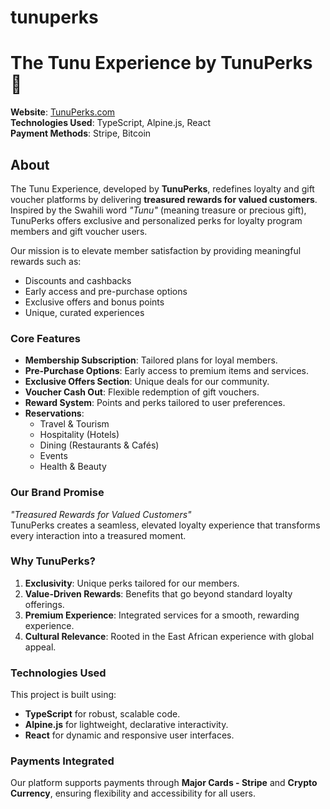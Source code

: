 # tunuperks

# The Tunu Experience by TunuPerks 🌟  
**Website**: [TunuPerks.com](https://tunuperks.com)  
**Technologies Used**: TypeScript, Alpine.js, React  
**Payment Methods**: Stripe, Bitcoin  

## About  
The Tunu Experience, developed by **TunuPerks**, redefines loyalty and gift voucher platforms by delivering **treasured rewards for valued customers**. Inspired by the Swahili word *"Tunu"* (meaning treasure or precious gift), TunuPerks offers exclusive and personalized perks for loyalty program members and gift voucher users.  

Our mission is to elevate member satisfaction by providing meaningful rewards such as:  
- Discounts and cashbacks  
- Early access and pre-purchase options  
- Exclusive offers and bonus points  
- Unique, curated experiences  

### **Core Features**  
- **Membership Subscription**: Tailored plans for loyal members.  
- **Pre-Purchase Options**: Early access to premium items and services.  
- **Exclusive Offers Section**: Unique deals for our community.  
- **Voucher Cash Out**: Flexible redemption of gift vouchers.  
- **Reward System**: Points and perks tailored to user preferences.  
- **Reservations**:  
  - Travel & Tourism  
  - Hospitality (Hotels)  
  - Dining (Restaurants & Cafés)  
  - Events  
  - Health & Beauty  

### **Our Brand Promise**  
*"Treasured Rewards for Valued Customers"*  
TunuPerks creates a seamless, elevated loyalty experience that transforms every interaction into a treasured moment.  

### **Why TunuPerks?**  
1. **Exclusivity**: Unique perks tailored for our members.  
2. **Value-Driven Rewards**: Benefits that go beyond standard loyalty offerings.  
3. **Premium Experience**: Integrated services for a smooth, rewarding experience.  
4. **Cultural Relevance**: Rooted in the East African experience with global appeal.  

### **Technologies Used**  
This project is built using:  
- **TypeScript** for robust, scalable code.  
- **Alpine.js** for lightweight, declarative interactivity.  
- **React** for dynamic and responsive user interfaces.  

### **Payments Integrated**  
Our platform supports payments through **Major Cards - Stripe** and **Crypto Currency**, ensuring flexibility and accessibility for all users.  




